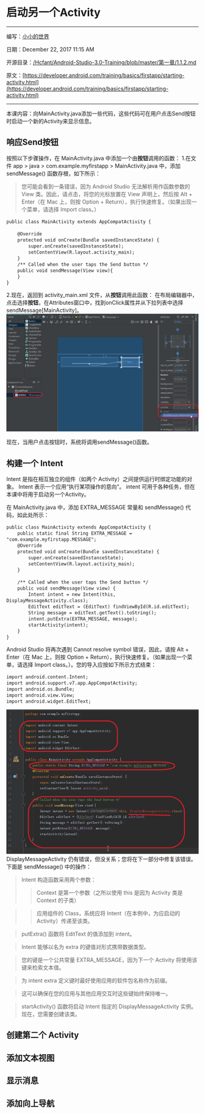 # 启动另一个Activity

_ _ _
编写：[小小的世界](https://github.com/Hcfant)<br/>

日期：December 22, 2017 11:15 AM<br/>

开源目录：[/Hcfant/Android-Studio-3.0-Training/blob/master/第一章/1.1.2.md](https://github.com/Hcfant/Android-Studio-3.0-Training/blob/master/%E7%AC%AC%E4%B8%80%E7%AB%A0/1.1.2.md)<br/>

原文：[https://developer.android.com/training/basics/firstapp/starting-activity.html](https://developer.android.com/training/basics/firstapp/starting-activity.html)<br/>
_ _ _
本课内容：向MainActivity.java添加一些代码，这些代码可在用户点击Send按钮时启动一个新的Activity来显示信息。

## 响应Send按钮
按照以下步骤操作，在 MainActivity.java 中添加一个由**按钮**调用的函数：
1.在文件 app > java > com.example.myfirstapp > MainActivity.java 中，添加 sendMessage() 函数存根，如下所示：
> 您可能会看到一条错误，因为 Android Studio 无法解析用作函数参数的 View 类。因此，请点击，将您的光标放置在 View 声明上，然后按 Alt + Enter（在 Mac 上，则按 Option + Return），执行快速修复。（如果出现一个菜单，请选择 Import class。）

```language
public class MainActivity extends AppCompatActivity {

    @Override
    protected void onCreate(Bundle savedInstanceState) {
        super.onCreate(savedInstanceState);
        setContentView(R.layout.activity_main);
    }
    /** Called when the user taps the Send button */
    public void sendMessage(View view){
    }
}
```
2.现在，返回到 activity_main.xml 文件，从**按钮**调用此函数：
在布局编辑器中，点击选择**按钮**，在Attributes窗口中，找到onClick属性并从下拉列表中选择sendMessage[MainActivity]。
![](./img/0022.png)


现在，当用户点击按钮时，系统将调用sendMessage()函数。

## 构建一个 Intent
Intent 是指在相互独立的组件（如两个 Activity）之间提供运行时绑定功能的对象。
Intent 表示一个应用“执行某项操作的意向”。
intent 可用于各种任务，但在本课中将用于启动另一个Activity。

在 MainActivity.java 中，添加 EXTRA_MESSAGE 常量和 sendMessage() 代码，如此处所示：
```language
public class MainActivity extends AppCompatActivity {
    public static final String EXTRA_MESSAGE = "com.example.myfirstapp.MESSAGE";
    @Override
    protected void onCreate(Bundle savedInstanceState) {
        super.onCreate(savedInstanceState);
        setContentView(R.layout.activity_main);
    }

    /** Called when the user taps the Send button */
    public void sendMessage(View view) {
        Intent intent = new Intent(this, DisplayMessageActivity.class);
        EditText editText = (EditText) findViewById(R.id.editText);
        String message = editText.getText().toString();
        intent.putExtra(EXTRA_MESSAGE, message);
        startActivity(intent);
    }
}
```
Android Studio 将再次遇到 Cannot resolve symbol 错误，因此，请按 Alt + Enter（在 Mac 上，则按 Option + Return），执行快速修复。（如果出现一个菜单，请选择 Import class。）。您的导入应按如下所示方式结束：
```language
import android.content.Intent;
import android.support.v7.app.AppCompatActivity;
import android.os.Bundle;
import android.view.View;
import android.widget.EditText;
```
![](./img/0023.png)
DisplayMessageActivity 仍有错误，但没关系；您将在下一部分中修复该错误。
下面是 sendMessage() 中的操作：

> Intent 构造函数采用两个参数：
>> Context 是第一个参数（之所以使用 this 是因为 Activity 类是 Context 的子类）

>>应用组件的 Class，系统应将 Intent（在本例中，为应启动的 Activity）传递至该类。

>putExtra() 函数将 EditText 的值添加到 intent。

>Intent 能够以名为 extra 的键值对形式携带数据类型。

>您的键是一个公共常量 EXTRA_MESSAGE，因为下一个 Activity 将使用该键来检索文本值。

>为 intent extra 定义键时最好使用应用的软件包名称作为前缀。

>这可以确保在您的应用与其他应用交互时这些键始终保持唯一。

>startActivity() 函数将启动 Intent 指定的 DisplayMessageActivity 实例。现在，您需要创建该类。

## 创建第二个 Activity

## 添加文本视图

## 显示消息

## 添加向上导航

